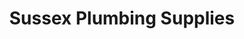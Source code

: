 ---
title: "Sussex Plumbing Supplies"
url: /bexhill-on-sea/sussex-plumbing-supplies/
shop: trade
---